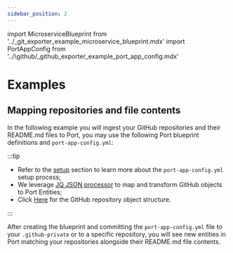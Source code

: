 ```yaml
---
sidebar_position: 2
---
```


import MicroserviceBlueprint from '../\_git_exporter_example_microservice_blueprint.mdx'
import PortAppConfig from '../\github/\_github_exporter_example_port_app_config.mdx'

# Examples

## Mapping repositories and file contents

In the following example you will ingest your GitHub repositories and their README.md files to Port, you may use the following Port blueprint definitions and `port-app-config.yml`:

<MicroserviceBlueprint/>

<PortAppConfig/>

:::tip

- Refer to the [setup](github.md#setup) section to learn more about the `port-app-config.yml` setup process;
- We leverage [JQ JSON processor](https://stedolan.github.io/jq/manual/) to map and transform GitHub objects to Port Entities;
- Click [Here](https://docs.github.com/en/rest/repos/repos#get-a-repository) for the GitHub repository object structure.

:::

After creating the blueprint and committing the `port-app-config.yml` file to your `.github-private` or to a specific repository, you will see new entities in Port matching your repositories alongside their README.md file contents.
